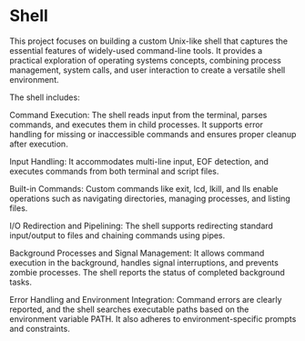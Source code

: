 # Shell
This project focuses on building a custom Unix-like shell that captures the essential features of widely-used command-line tools. It provides a practical exploration of operating systems concepts, combining process management, system calls, and user interaction to create a versatile shell environment.

The shell includes:

Command Execution:
The shell reads input from the terminal, parses commands, and executes them in child processes. It supports error handling for missing or inaccessible commands and ensures proper cleanup after execution.

Input Handling:
It accommodates multi-line input, EOF detection, and executes commands from both terminal and script files.

Built-in Commands:
Custom commands like exit, lcd, lkill, and lls enable operations such as navigating directories, managing processes, and listing files.

I/O Redirection and Pipelining:
The shell supports redirecting standard input/output to files and chaining commands using pipes.

Background Processes and Signal Management:
It allows command execution in the background, handles signal interruptions, and prevents zombie processes. The shell reports the status of completed background tasks.

Error Handling and Environment Integration:
Command errors are clearly reported, and the shell searches executable paths based on the environment variable PATH. It also adheres to environment-specific prompts and constraints.
